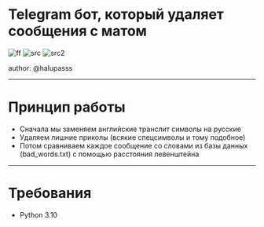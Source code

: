 # **Telegram бот, который удаляет сообщения с матом**

![ff](https://img.shields.io/badge/price-FREE-green)
![src](https://img.shields.io/badge/source%20code-open-red)
![src2](https://img.shields.io/badge/language-python-blue)

author: @halupasss

------------
# Принцип работы

* Сначала мы заменяем английские транслит символы на русские
* Удаляем лишние приколы (всякие спецсимволы и тому подобное)
* Потом сравниваем каждое сообщение со словами из базы данных (bad_words.txt) с помощью 
расстояния левенштейна

------------
# Требования
* Python 3.10
